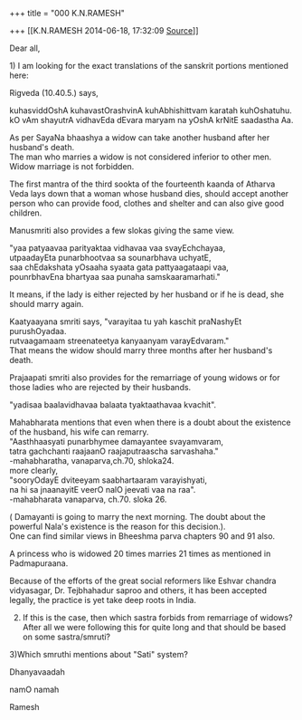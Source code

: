 +++
title = "000 K.N.RAMESH"

+++
[[K.N.RAMESH	2014-06-18, 17:32:09 [Source](https://groups.google.com/g/samskrita/c/DpNNQ4j1cuU)]]



Dear all,

  

1\) I am looking for the exact translations of the sanskrit portions mentioned here:

  

  
Rigveda (10.40.5.) says,  
  
kuhasviddOshA kuhavastOrashvinA kuhAbhishittvam karatah kuhOshatuhu.  
kO vAm shayutrA vidhavEda dEvara maryam na yOshA krNitE saadastha Aa.  
  
As per SayaNa bhaashya a widow can take another husband after her husband's death.  
The man who marries a widow is not considered inferior to other men. Widow marriage is not forbidden.  
  
The first mantra of the third sookta of the fourteenth kaanda of Atharva Veda lays down that a woman whose husband dies, should accept another person who can provide food, clothes and shelter and can also give good children.  
  
Manusmriti also provides a few slokas giving the same view.  
  
"yaa patyaavaa parityaktaa vidhavaa vaa svayEchchayaa,  
utpaadayEta punarbhootvaa sa sounarbhava uchyatE,  
saa chEdakshata yOsaaha syaata gata pattyaagataapi vaa,  
pounrbhavEna bhartyaa saa punaha samskaaramarhati."  
  
It means, if the lady is either rejected by her husband or if he is dead, she should marry again.  
  
Kaatyaayana smriti says, "varayitaa tu yah kaschit praNashyEt purushOyadaa.  
rutvaagamaam streenateetya kanyaanyam varayEdvaram."  
That means the widow should marry three months after her husband's death.  
  
Prajaapati smriti also provides for the remarriage of young widows or for those ladies who are rejected by their husbands.  
  
"yadisaa baalavidhavaa balaata tyaktaathavaa kvachit".  
  
Mahabharata mentions that even when there is a doubt about the existence of the husband, his wife can remarry.  
"Aasthhaasyati punarbhymee damayantee svayamvaram,  
tatra gachchanti raajaanO raajaputraascha sarvashaha."  
-mahabharatha, vanaparva,ch.70, shloka24.  
more clearly,  
"sooryOdayE dviteeyam saabhartaaram varayishyati,  
na hi sa jnaanayitE veerO nalO jeevati vaa na raa".  
-mahabharata vanaparva, ch.70. sloka 26.  
  
( Damayanti is going to marry the next morning. The doubt about the powerful Nala's existence is the reason for this decision.).  
One can find similar views in Bheeshma parva chapters 90 and 91 also.  
  
A princess who is widowed 20 times marries 21 times as mentioned in Padmapuraana.  
  
Because of the efforts of the great social reformers like Eshvar chandra vidyasagar, Dr. Tejbhahadur saproo and others, it has been accepted legally, the practice is yet take deep roots in India.

  

2) If this is the case, then which sastra forbids from remarriage of widows? After all we were following this for quite long and that should be based on some sastra/smruti?

  

  

3)Which smruthi mentions about "Sati" system?

  

Dhanyavaadah

namO namah

Ramesh

